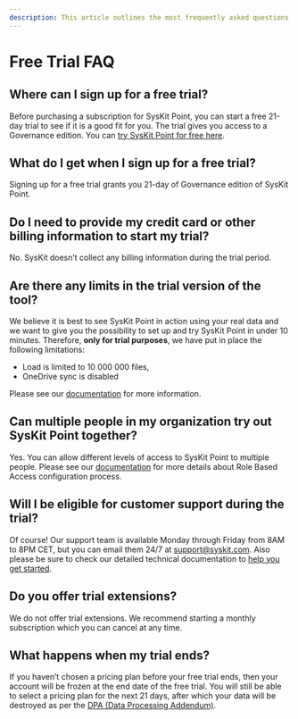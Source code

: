 ```yaml
---
description: This article outlines the most frequently asked questions about the SysKit Point free trial.
---
```


# Free Trial FAQ

## Where can I sign up for a free trial?

Before purchasing a subscription for SysKit Point, you can start a free 21-day trial to see if it is a good fit for you. The trial gives you access to a Governance edition. You can [try SysKit Point for free here](https://subscriptions.syskit.com/).

## What do I get when I sign up for a free trial?

Signing up for a free trial grants you 21-day of Governance edition of SysKit Point.

## Do I need to provide my credit card or other billing information to start my trial?

No. SysKit doesn’t collect any billing information during the trial period.

## Are there any limits in the trial version of the tool?

We believe it is best to see SysKit Point in action using your real data and we want to give you the possibility to set up and try SysKit Point in under 10 minutes.
Therefore, **only for trial purposes**, we have put in place the following limitations:
 * Load is limited to 10 000 000 files, ​
 * OneDrive sync is disabled​

Please see our [documentation](../activation/trial.md) for more information.

## Can multiple people in my organization try out SysKit Point together? 

Yes. You can allow different levels of access to SysKit Point to multiple people. Please see our [documentation](../configuration/enable-role-based-access.md) for more details about Role Based Access configuration process.

## Will I be eligible for customer support during the trial?

Of course! Our support team is available Monday through Friday from 8AM to 8PM CET, but you can email them 24/7 at support@syskit.com. Also please be sure to check our detailed technical documentation to [help you get started](../get-to-know-syskit-point/point-starter-kit.md).

## Do you offer trial extensions? 

We do not offer trial extensions. We recommend starting a monthly subscription which you can cancel at any time.

## What happens when my trial ends? 

If you haven’t chosen a pricing plan before your free trial ends, then your account will be frozen at the end date of the free trial. You will still be able to select a pricing plan for the next 21 days, after which your data will be destroyed as per the [DPA (Data Processing Addendum)](https://www.syskit.com/data-processing-addendum/).


